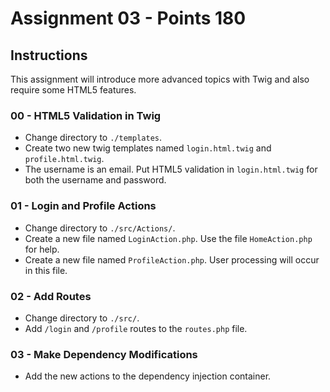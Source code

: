 # Assignment 03 - Points **180**

## Instructions

This assignment will introduce more advanced topics with Twig and also require some HTML5 features.

### 00 - HTML5 Validation in Twig

- Change directory to `./templates`.
- Create two new twig templates named `login.html.twig` and `profile.html.twig`.
- The username is an email.  Put HTML5 validation in `login.html.twig` for both the username and password.

### 01 - Login and Profile Actions

- Change directory to `./src/Actions/`.
- Create a new file named `LoginAction.php`.  Use the file `HomeAction.php` for help.
- Create a new file named `ProfileAction.php`.  User processing will occur in this file.

### 02 - Add Routes

- Change directory to `./src/`.
- Add `/login` and `/profile` routes to the `routes.php` file.

### 03 - Make Dependency Modifications

- Add the new actions to the dependency injection container.

